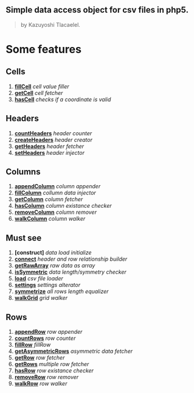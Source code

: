 ## Simple data access object for csv files in php5. ##
> by Kazuyoshi Tlacaelel.

# Some features #


## Cells ##

  1. **[fillCell](fillCell.md)** _cell value filler_
  1. **[getCell](getCell.md)** _cell fetcher_
  1. **[hasCell](hasCell.md)** _checks if a coordinate is valid_


## Headers ##

  1. **[countHeaders](countHeaders.md)** _header counter_
  1. **[createHeaders](createHeaders.md)** _header creator_
  1. **[getHeaders](getHeaders.md)** _header fetcher_
  1. **[setHeaders](setHeaders.md)** _header injector_


## Columns ##

  1. **[appendColumn](appendColumn.md)** _column appender_
  1. **[fillColumn](fillColumn.md)** _collumn data injector_
  1. **[getColumn](getColumn.md)** _column fetcher_
  1. **[hasColumn](hasColumn.md)** _column existance checker_
  1. **[removeColumn](removeColumn.md)** _column remover_
  1. **[walkColumn](walkColumn.md)** _column walker_


## Must see ##

  1. **[construct]** _data load initialize_
  1. **[connect](connect.md)** _header and row relationship builder_
  1. **[getRawArray](getRawArray.md)** _raw data as array_
  1. **[isSymmetric](isSymmetric.md)** _data length/symmetry checker_
  1. **[load](load.md)** _csv file loader_
  1. **[settings](settings.md)** _settings alterator_
  1. **[symmetrize](symmetrize.md)** _all rows length equalizer_
  1. **[walkGrid](walkGrid.md)** _grid walker_


## Rows ##

  1. **[appendRow](appendRow.md)** _row appender_
  1. **[countRows](countRows.md)** _row counter_
  1. **[fillRow](fillRow.md)** _fillRow_
  1. **[getAsymmetricRows](getAsymmetricRows.md)** _asymmetric data fetcher_
  1. **[getRow](getRow.md)** _row fetcher_
  1. **[getRows](getRows.md)** _multiple row fetcher_
  1. **[hasRow](hasRow.md)** _row existance checker_
  1. **[removeRow](removeRow.md)** _row remover_
  1. **[walkRow](walkRow.md)** _row walker_

